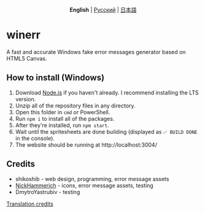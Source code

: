 <div style="text-align: center">
  <strong>English</strong> | <a href="https://github.com/shikoshib/winerr/blob/main/README_ru.md">Русский</a> | <a href="https://github.com/shikoshib/winerr/blob/main/README_ja.md">日本語</a>
</div>

# winerr
A fast and accurate Windows fake error messages generator based on HTML5 Canvas.

## How to install (Windows)
1. Download [Node.js](https://nodejs.org/en/download) if you haven't already. I recommend installing the LTS version.
2. Unzip all of the repository files in any directory.
3. Open this folder in `cmd` or PowerShell.
4. Run `npm i` to install all of the packages.
5. After they're installed, run `npm start`.
6. Wait until the spritesheets are done building (displayed as `✅ BUILD DONE` in the console).
7. The website should be running at http://localhost:3004/

## Credits

* shikoshib - web design, programming, error message assets
* [NickHammerich](https://github.com/nickhammerich) - icons, error message assets, testing
* DmytroYastrubiv - testing

[Translation credits](https://github.com/shikoshib/winerr/tree/main/winerr-lang)

